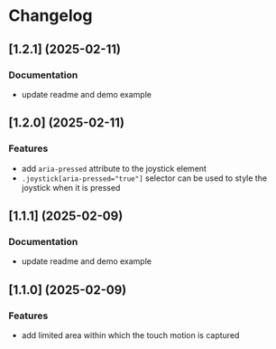 # Changelog

## [1.2.1] (2025-02-11)

### Documentation

- update readme and demo example

## [1.2.0] (2025-02-11)

### Features

- add `aria-pressed` attribute to the joystick element
- `.joystick[aria-pressed="true"]` selector can be used to style the joystick when it is pressed

## [1.1.1] (2025-02-09)

### Documentation

- update readme and demo example

## [1.1.0] (2025-02-09)

### Features

- add limited area within which the touch motion is captured
